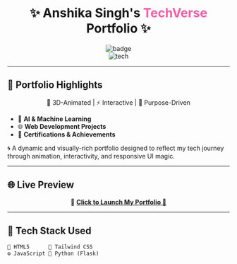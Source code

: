 <h1 align="center">
  ✨ Anshika Singh's <span style="color:#FE59A5;">TechVerse</span> Portfolio ✨
</h1>

<p align="center">
  <img src="https://img.shields.io/badge/-AI%20%7C%20Web%20%7C%20Achievements-FE59A5?style=for-the-badge&logo=github&logoColor=white" alt="badge" />
  <br />
  <img src="https://img.shields.io/badge/Built%20With-TailwindCSS%20%7C%20HTML%20%7C%20JS-blueviolet?style=for-the-badge" alt="tech" />
</p>

---

## 💫 Portfolio Highlights

<p align="center">
  🚀 3D-Animated | ⚡ Interactive | 🎯 Purpose-Driven
</p>

- 🤖 **AI & Machine Learning**  
- 🌐 **Web Development Projects**  
- 🏅 **Certifications & Achievements**

🌀 A dynamic and visually-rich portfolio designed to reflect my tech journey through animation, interactivity, and responsive UI magic.

---

## 🌐 Live Preview

<p align="center">
  🔗 <a href="https://Anshika09Singh.github.io/My-techverse-Portfolio/" target="_blank"><b>Click to Launch My Portfolio 🚀</b></a>
</p>

---

## 🧰 Tech Stack Used

```txt
🧠 HTML5      🎨 Tailwind CSS
⚙️ JavaScript 🔁 Python (Flask)
